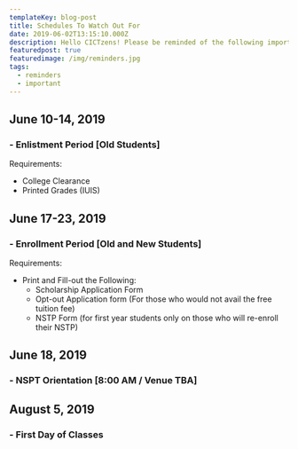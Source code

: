 ```yaml
---
templateKey: blog-post
title: Schedules To Watch Out For
date: 2019-06-02T13:15:10.000Z
description: Hello CICTzens! Please be reminded of the following important schedules.
featuredpost: true
featuredimage: /img/reminders.jpg
tags:
  - reminders
  - important
---
```

## June 10-14, 2019
### - Enlistment Period [Old Students]

Requirements:
* College Clearance
* Printed Grades (IUIS)

## June 17-23, 2019
### - Enrollment Period [Old and New Students]

Requirements:
* Print and Fill-out the Following:
  * Scholarship Application Form
  * Opt-out Application form (For those who would not avail the free tuition fee)
  * NSTP Form (for first year students only on those who will re-enroll their NSTP)

## June 18, 2019
### - NSPT Orientation [8:00 AM / Venue TBA]
## August 5, 2019
### - First Day of Classes
